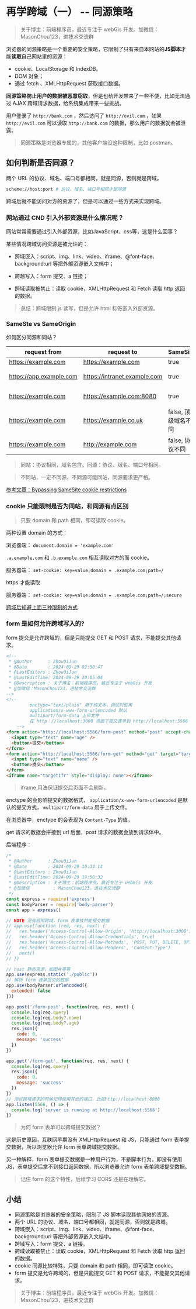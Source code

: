 # 再学跨域（一） -- 同源策略

> 关于博主：前端程序员，最近专注于 webGis 开发。加微信：MasonChou123，进技术交流群

浏览器的同源策略是一个重要的安全策略，它限制了只有来自本网站的**JS脚本**才能**读取**自己网站里的资源：

* cookie、LocalStorage 和 IndexDB。
* DOM 对象；
* 通过 fetch 、XMLHttpRequest 获取接口数据。

**同源策略防止用户的数据被恶意窃取**，但是也给开发带来了一些不便，比如无法通过 AJAX 跨域请求数据，给系统集成带来一些挑战。

用户登录了 `http://bank.com` ，然后访问了 `http://evil.com` ，如果 `http://evil.com` 可以读取 `http://bank.com` 的数据，那么用户的数据就会被泄露。

> 同源策略是浏览器专属的，其他客户端没这种限制，比如 postman。

## 如何判断是否同源？

两个 URL 的协议、域名、端口号都相同，就是同源，否则就是跨域。

```bash
scheme://host:port # 协议、域名、端口号相同才是同源
```

跨域后就不能访问对方的资源了，但是可以通过一些方式来实现跨域。

### 网站通过 CND 引入外部资源是什么情况呢？

网站常常需要通过引入外部资源，比如JavaScript、css等，这是什么回事？

某些情况跨域访问资源是被允许的：

* 跨域嵌入：script、img、link、video、iframe、@font-face、background:url 等把外部资源嵌入文档中；

* 跨越写入：form 提交、a 链接；

* 跨域读取被禁止：读取 cookie，XMLHttpRequest 和 Fetch 读取 http 返回的数据。

> 总结：跨域限制 js 读写，但是允许 html 标签嵌入外部资源。

### SameSte vs SameOrigin

如何区分同源和同站？

| request from | request to | SameSite | SameOrigin |
| --- | --- | --- | --- |
| https://example.com| https://example.com| true | true |
| https://app.example.com| https://intranet.example.com| true | false, 域名不同 |
| https://example.com| https://example.com:8080| true | false, 端口不同 |
| https://example.com| https://example.co.uk| false, 顶级域名不同 | false, 域名不同 |
| https://example.com| http://example.com| false, 协议不同 | false, 协议不同 |

> 同站：协议相同，域名包含。同源：协议、域名、端口号相同。

> 不同站，一定不同源，不同源可能同站，同源要求更严格。

[参考文章：Bypassing SameSite cookie restrictions](https://portswigger.net/web-security/csrf/bypassing-samesite-restrictions)

### cookie 只能限制是否为同站，和同源有点区别

> 只要 domain 和 path 相同，即可读取 cookie。

两种设置 domain 的方式：

浏览器端： `document.domain = 'example.com'`

`.a.example.com` 和 `.b.example.com` 相互读取对方的而 cookie。

服务器端： `set-cookie: key=value;domain = .example.com;path=/`

https 才能读取

服务器端： `set-cookie: key=value;domain = .example.com;path=/;secure`

[跨域后规避上面三种限制的方式](https://www.ruanyifeng.com/blog/2016/04/same-origin-policy.html)

### form 是如何允许跨域写入的?

form 提交是允许跨域的，但是只能提交 GET 和 POST 请求，不能提交其他请求。

```html
<!--
 * @Author      : ZhouQiJun
 * @Date        : 2024-09-29 02:30:47
 * @LastEditors : ZhouQiJun
 * @LastEditTime: 2024-09-29 20:05:04
 * @Description : 关于博主：前端程序员，最近专注于 webGis 开发
 * @加微信：MasonChou123，进技术交流群
-->
<!--
         enctype="text/plain" 用于纯文本，调试时使用
         application/x-www-form-urlencoded 默认
         multipart/form-data 上传文件
         在 http：//localhost:3000 页面下提交表单到 http://localhost:5566
    -->
<form action="http://localhost:5566/form-post" method="post" accept-charset="utf-8" target="targetIfr">
  <input type="text" name="age" />
  <button>提交</button>
</form>
<form action="http://localhost:5566/form-get" method="get" target="targetIfr">
  <input type="text" name="name" />
  <button>提交</button>
</form>
<iframe name="targetIfr" style="display: none"></iframe>
```

> iframe 用法保证提交后页面不会刷新。

enctype 的会影响提交的数据格式， `application/x-www-form-urlencoded` 是默认的提交方式， `multipart/form-data` 用于上传文件。

在浏览器中，enctype 的会表现为 `Content-Type` 的值。

get 请求的数据会拼接到 url 后面，post 请求的数据会放到请求体中。

后端程序：

```js
/*
 * @Author      : ZhouQiJun
 * @Date        : 2024-09-29 10:34:14
 * @LastEditors : ZhouQiJun
 * @LastEditTime: 2024-09-29 19:50:32
 * @Description : 关于博主：前端程序员，最近专注于 webGis 开发
 * @加微信         : MasonChou123，进技术交流群
 */
const express = require('express')
const bodyParser = require('body-parser')
const app = express()

// NOTE 没有启用跨域，form 表单依然能提交数据
// app.use(function (req, res, next) {
//   res.header('Access-Control-Allow-Origin', 'http://localhost:3000') // 第二个参数可以换成你的域名
//   res.header('Access-Control-Allow-Credentials', true)
//   res.header('Access-Control-Allow-Methods', 'POST, PUT, DELETE, OPTIONS')
//   res.header('Access-Control-Allow-Headers', 'Content-Type')
//   next()
// })

// host 静态资源，如图片等等
app.use(express.static('./public'))
// 解析 form 表单提交的数据
app.use(bodyParser.urlencoded({
  extended: false
}))

app.post('/form-post', function(req, res, next) {
  console.log(req.query)
  console.log(req.body?.name)
  console.log(req.body?.age)
  res.json({
    code: 0,
    message: 'success'
  })
})

app.get('/form-get', function(req, res, next) {
  console.log(req.query)
  res.json({
    code: 0,
    message: 'success'
  })
})
// 测试跨域请求的时候记得使用其他的端口，比如http://localhost:8080
app.listen(5566, () => {
  console.log('server is running at http://localhost:5566')
})
```

> 为何 form 表单可以跨域提交数据？

这是历史原因，互联网早期没有 XMLHttpRequest 和 JS，只能通过 form 表单提交数据，所以浏览器允许 form 表单跨域提交数据。

另一种解释，form 表单提交数据是一种用户行为，不是脚本行为，即没有使用 JS，表单提交后拿不到接口返回数据，所以浏览器允许 form 表单跨域提交数据。

> 记住 form 的这个特性，后续学习 CORS 还是在理解它。

## 小结

* 同源策略是浏览器的安全策略，限制了 JS 脚本读取其他网站的资源。
* 两个 URL 的协议、域名、端口号都相同，就是同源，否则就是跨域。
* 跨域嵌入：script、img、link、video、iframe、@font-face、background:url 等把外部资源嵌入文档中。
* 跨域写入：form 提交、a 链接。
* 跨域读取被禁止：读取 cookie，XMLHttpRequest 和 Fetch 读取 http 返回的数据。
* cookie 同源比较特殊，只要 domain 和 path 相同，即可读取 cookie。
* form 提交是允许跨域的，但是只能提交 GET 和 POST 请求，不能提交其他请求。

> 关于博主：前端程序员，最近专注于 webGis 开发。加微信：MasonChou123，进技术交流群
